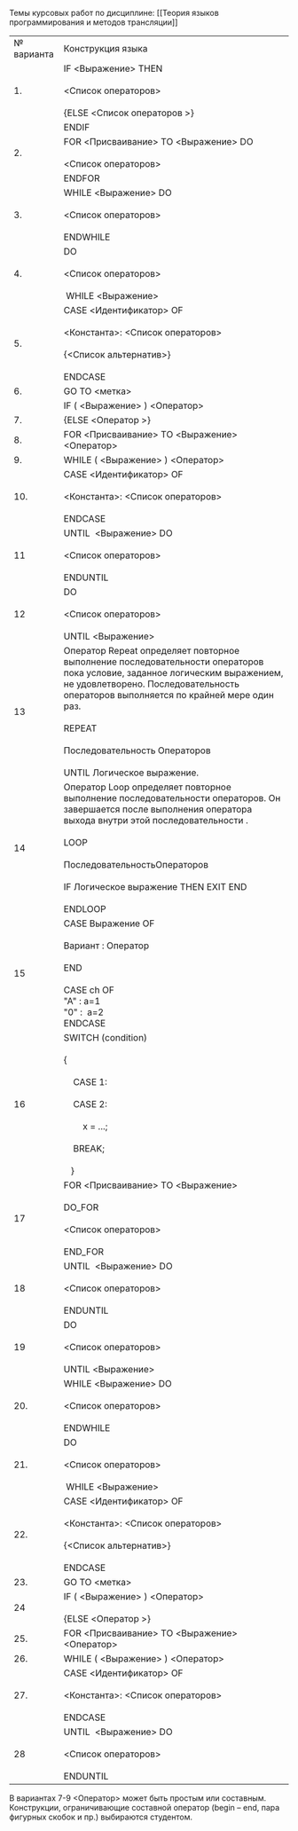 Темы курсовых работ по дисциплине:
[[Теория языков программирования и методов трансляции]]

|            |                                                                                                                                                                                                                                                                                                         |
| ---------- | ------------------------------------------------------------------------------------------------------------------------------------------------------------------------------------------------------------------------------------------------------------------------------------------------------- |
| № варианта | Конструкция языка                                                                                                                                                                                                                                                                                       |
| 1.         | IF <Выражение> THEN<br><br><Список операторов><br><br>{ELSE <Список операторов >}                                                                                                                                                                                                                       |
|            | ENDIF                                                                                                                                                                                                                                                                                                   |
| 2.         | FOR <Присваивание> TO <Выражение> DO<br><br><Список операторов>                                                                                                                                                                                                                                         |
|            | ENDFOR                                                                                                                                                                                                                                                                                                  |
| 3.         | WHILE <Выражение> DO<br><br><Список операторов><br><br>ENDWHILE                                                                                                                                                                                                                                         |
| 4.         | DO<br><br><Список операторов><br><br> WHILE <Выражение>                                                                                                                                                                                                                                                 |
| 5.         | CASE <Идентификатор> OF<br><br><Константа>: <Список операторов><br><br>{<Список альтернатив>}<br><br>ENDCASE                                                                                                                                                                                            |
| 6.         | GO TO <метка>                                                                                                                                                                                                                                                                                           |
|            | IF ( <Выражение> ) <Оператор>                                                                                                                                                                                                                                                                           |
| 7.         | {ELSE <Оператор >}                                                                                                                                                                                                                                                                                      |
| 8.         | FOR <Присваивание> TO <Выражение> <Оператор>                                                                                                                                                                                                                                                            |
| 9.         | WHILE ( <Выражение> ) <Оператор>                                                                                                                                                                                                                                                                        |
| 10.        | CASE <Идентификатор> OF<br><br><Константа>: <Список операторов><br><br>ENDCASE                                                                                                                                                                                                                          |
| 11         | UNTIL  <Выражение> DO<br><br><Список операторов><br><br>ENDUNTIL                                                                                                                                                                                                                                        |
| 12         | DO<br><br><Список операторов><br><br>UNTIL <Выражение>                                                                                                                                                                                                                                                  |
| 13         | Оператор Repeat определяет повторное выполнение последовательности операторов пока условие, заданное логическим выражением, не удовлетворено. Последовательность операторов выполняется по крайней мере один раз.<br><br>REPEAT<br><br>Последовательность Операторов<br><br>UNTIL Логическое выражение. |
| 14         | Оператор Loop определяет повторное выполнение последовательности операторов. Он завершается после выполнения оператора выхода внутри этой последовательности .<br><br>LOOP<br><br>ПоследовательностьОператоров<br><br>IF Логическое выражение THEN EXIT END<br><br>ENDLOOP                              |
| 15         | CASE Выражение OF<br><br>Вариант : Оператор<br><br>END<br><br>CASE ch OF  <br>"A" : а=1  <br>"0" :  а=2  <br>ENDCASE                                                                                                                                                                                    |
| 16         | SWITCH (condition)<br><br>{<br><br>    CASE 1:<br><br>    CASE 2:<br><br>        x = ...;<br><br>    BREAK;<br><br>   }                                                                                                                                                                                 |
| 17         | FOR <Присваивание> TO <Выражение><br><br>DO_FOR<br><br><Список операторов><br><br>END_FOR                                                                                                                                                                                                               |
| 18         | UNTIL  <Выражение> DO<br><br><Список операторов><br><br>ENDUNTIL                                                                                                                                                                                                                                        |
| 19         | DO<br><br><Список операторов><br><br>UNTIL <Выражение>                                                                                                                                                                                                                                                  |
| 20.        | WHILE <Выражение> DO<br><br><Список операторов><br><br>ENDWHILE                                                                                                                                                                                                                                         |
| 21.        | DO<br><br><Список операторов><br><br> WHILE <Выражение>                                                                                                                                                                                                                                                 |
| 22.        | CASE <Идентификатор> OF<br><br><Константа>: <Список операторов><br><br>{<Список альтернатив>}<br><br>ENDCASE                                                                                                                                                                                            |
| 23.        | GO TO <метка>                                                                                                                                                                                                                                                                                           |
| 24         | IF ( <Выражение> ) <Оператор><br><br>{ELSE <Оператор >}                                                                                                                                                                                                                                                 |
| 25.        | FOR <Присваивание> TO <Выражение> <Оператор>                                                                                                                                                                                                                                                            |
| 26.        | WHILE ( <Выражение> ) <Оператор>                                                                                                                                                                                                                                                                        |
| 27.        | CASE <Идентификатор> OF<br><br><Константа>: <Список операторов><br><br>ENDCASE                                                                                                                                                                                                                          |
| 28         | UNTIL  <Выражение> DO<br><br><Список операторов><br><br>ENDUNTIL                                                                                                                                                                                                                                        |

В вариантах 7-9 <Оператор> может быть простым или составным. Конструкции, ограничивающие составной оператор (begin – end, пара фигурных скобок и пр.) выбираются студентом.